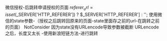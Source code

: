 微信授权-后跳转申请授权的页面
$referer_url = isset($_SERVER['HTTP_REFERER']) ? $_SERVER['HTTP_REFERER'] : '';
使用微信的state参数-（授权之后跳转回原来的页面-state里面存之前的url-在跳转之前的页面）
NotConsider
因为state没有URLencode导致参数被截断
URLencode之后，长度又太长
-使用新浪短链方法-进行跳转